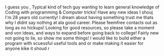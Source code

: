 I guess you , Typical kind of tech guy wanting to learn general knowledge of Coding with programming & Computer tricks! Have any new ideas I shouj
I'm 28 years old currently! 
I dream about having something  trust me thats why I didnt say nothing at ala good career.
Please feemfree contacts out as long as no hickups!
Looking for good resources, so please take a moment and von ideas, and ways to expand before going back to college!
Fairly new not going to lie, so show me some things!
I would like to build either a program  with scuessful useful tools and or make making it easier for anyone kike it shoud r

<!---
EdwardIrvin96/EdwardIrvin96 is a ✨ special ✨ repository because its `README.md` (this file) appears on your GitHub profile.
You can click the Preview link to take a look at your changes.
--->
